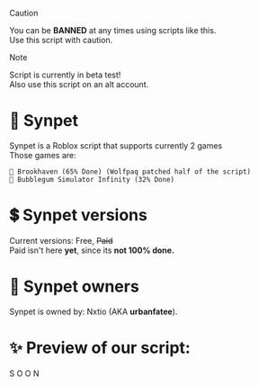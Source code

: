 > [!CAUTION]
> You can be **BANNED** at any times using scripts like this.\
> Use this script with caution.

> [!NOTE]
> Script is currently in beta test!\
> Also use this script on an alt account.

# 🌠 Synpet
Synpet is a Roblox script that supports currently 2 games\
Those games are:
```
🏡 Brookhaven (65% Done) (Wolfpaq patched half of the script)
🌠 Bubblegum Simulator Infinity (32% Done)
```
# 💲 Synpet versions
Current versions: Free, ~~Paid~~\
Paid isn't here **yet**, since its **not 100% done.**
# 👑 Synpet owners
Synpet is owned by: Nxtio (AKA **urbanfatee**).
# ✨ Preview of our script:
S O O N
